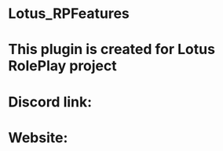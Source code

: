 # Lotus_RPFeatures
# This plugin is created for Lotus RolePlay project 
# Discord link: 
# Website: 
